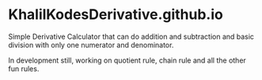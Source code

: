 # KhalilKodesDerivative.github.io

Simple Derivative Calculator that can do addition and subtraction and basic division with only one numerator and denominator.

In development still, working on quotient rule, chain rule and all the other fun rules.


